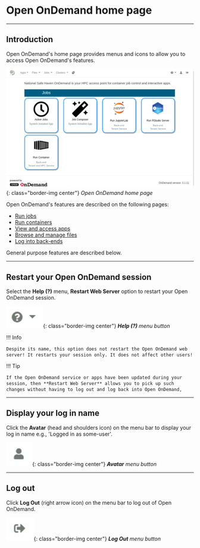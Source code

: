 # Open OnDemand home page

---

## Introduction

Open OnDemand's home page provides menus and icons to allow you to access Open OnDemand's features.

![Open OnDemand home page](../../images/open-ondemand/home-page.png){: class="border-img center"} *Open OnDemand home page*

Open OnDemand's features are described on the following pages:

* [Run jobs](jobs.md)
* [Run containers](containers.md)
* [View and access apps](apps.md)
* [Browse and manage files](files.md)
* [Log into back-ends](ssh.md)

General purpose features are described below.

---

## Restart your Open OnDemand session

Select the **Help (?)** menu, **Restart Web Server** option to restart your Open OnDemand session.

![Help menu button](../../images/open-ondemand/help-menu.png){: class="border-img center"} ***Help (?)** menu button*

!!! Info

    Despite its name, this option does not restart the Open OnDemand web server! It restarts your session only. It does not affect other users!

!!! Tip

    If the Open OnDemand service or apps have been updated during your session, then **Restart Web Server** allows you to pick up such changes without having to log out and log back into Open OnDemand,

---

## Display your log in name

Click the **Avatar** (head and shoulders icon) on the menu bar to display your log in name e.g., 'Logged in as some-user'.

![Avatar menu button, a head and shoulders icon](../../images/open-ondemand/avatar-button.png){: class="border-img center"} ***Avatar** menu button*

---

## Log out

Click **Log Out** (right arrow icon) on the menu bar to log out of Open OnDemand.

![Log Out menu button, a right arrow icon](../../images/open-ondemand/logout-button.png){: class="border-img center"} ***Log Out** menu button*

